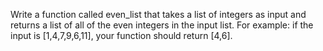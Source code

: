 Write a function called even_list that takes a list of integers as input and returns a list of all of the even integers in the input list. For example: if the input is [1,4,7,9,6,11], your function should return [4,6].